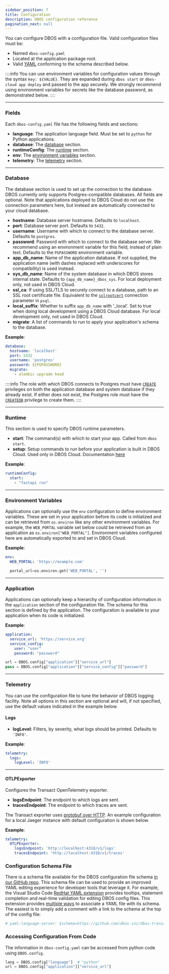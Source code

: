 ```yaml
---
sidebar_position: 7
title: Configuration
description: DBOS configuration reference
pagination_next: null
---
```


You can configure DBOS with a configuration file.
Valid configuration files must be:
- Named `dbos-config.yaml`
- Located at the application package root.
- Valid [YAML](https://yaml.org/) conforming to the schema described below.

::::info
You can use environment variables for configuration values through the syntax `key: ${VALUE}`. They are expanded during `dbos start` or `dbos-cloud app deploy` and passed to the app securely. We strongly recommend using environment variables for secrets like the database password, as demonstrated below. 
::::

---

### Fields

Each `dbos-config.yaml` file has the following fields and sections:

- **language**: The application language field. Must be set to `python` for Python applications.
- **database**: The [database](#database) section.
- **runtimeConfig**: The [runtime](#runtime) section.
- **env**: The [environment variables](#environment-variables) section.
- **telemetry**: The [telemetry](#telemetry) section.

---

### Database

The database section is used to set up the connection to the database.
DBOS currently only supports Postgres-compatible databases.
All fields are optional.
Note that applications deployed to DBOS Cloud do not use the connection parameters here, but instead are automatically connected to your cloud database.

- **hostname**: Database server hostname. Defaults to `localhost`.
- **port**: Database server port. Defaults to `5432`.
- **username**: Username with which to connect to the database server. Defaults to `postgres`.
- **password**: Password with which to connect to the database server.  We recommend using an environment variable for this field, instead of plain text. Defaults to the `PGPASSWORD` environment variable.
- **app_db_name**: Name of the application database. If not supplied, the application name (with dashes replaced with underscores for compatibility) is used instead.
- **sys_db_name**: Name of the system database in which DBOS stores internal state. Defaults to `{app_db_name}_dbos_sys`.  For local deployment only, not used in DBOS Cloud.
- **ssl_ca**: If using SSL/TLS to securely connect to a database, path to an SSL root certificate file.  Equivalent to the [`sslrootcert`](https://www.postgresql.org/docs/current/libpq-ssl.html) connection parameter in `psql`.
- **local_suffix**: Whether to suffix `app_db_name` with '_local'. Set to true when doing local development using a DBOS Cloud database. For local development only, not used in DBOS Cloud.
- **migrate**: A list of commands to run to apply your application's schema to the database. 


**Example**:

```yaml
database:
  hostname: 'localhost'
  port: 5432
  username: 'postgres'
  password: ${PGPASSWORD}
  migrate:
    - alembic upgrade head
```

::::info
The role with which DBOS connects to Postgres must have [`CREATE`](https://www.postgresql.org/docs/current/ddl-priv.html#DDL-PRIV-CREATE) privileges on both the application database and system database if they already exist.
If either does not exist, the Postgres role must have the [`CREATEDB`](https://www.postgresql.org/docs/current/sql-createdatabase.html) privilege to create them.
::::

---

### Runtime

This section is used to specify DBOS runtime parameters.

- **start**: The command(s) with which to start your app. Called from `dbos start`.
- **setup**: Setup commands to run before your application is built in DBOS Cloud. Used only in DBOS Cloud. Documentation [here](../../cloud-tutorials/application-management.md#customizing-microvm-setup)

**Example**:

```yaml
runtimeConfig:
  start:
    - "fastapi run"
```
---

### Environment Variables

Applications can optionally use the `env` configuration to define environment variables.
These are set in your application before its code is initialized and can be retrieved from `os.environ` like any other environment variables.
For example, the `WEB_PORTAL` variable set below could be retrieved from an application as `os.environ["WEB_PORTAL"]`.
Environment variables configured here are automatically exported to and set in DBOS Cloud.

**Example**:
```yaml
env:
  WEB_PORTAL: 'https://example.com'
```

```python
  portal_url=os.environ.get('WEB_PORTAL', '')
```

---

### Application

Applications can optionally keep a hierarchy of configuration information in the `application` section of the configuration file.
The schema for this section is defined by the application.
The configuration is available to your application when its code is initialized.

**Example**:
```yaml
application:
  service_url: 'https://service.org'
  service_config:
    user: "user"
    password: "password"
```

```python
url = DBOS.config["application"]["service_url"]
pass = DBOS.config["application"]["service_config"]["password"]
```

---

### Telemetry

You can use the configuration file to tune the behavior of DBOS logging facility.
Note all options in this section are optional and will, if not specified, use the default values indicated in the example below.

#### Logs
- **logLevel**: Filters, by severity, what logs should be printed. Defaults to `'INFO'`.

**Example**:

```yaml
telemetry:
  logs:
    logLevel: 'INFO'
```

---

#### OTLPExporter
Configures the Transact OpenTelemetry exporter.
- **logsEndpoint**: The endpoint to which logs are sent.
- **tracesEndpoint**: The endpoint to which traces are sent.

The Transact exporter uses [protobuf over HTTP](https://www.npmjs.com/package/@opentelemetry/exporter-trace-otlp-proto). An example configuration for a local Jaeger instance with default configuration is shown below.

**Example**:

```yaml
telemetry:
  OTLPExporter:
    logsEndpoint: 'http://localhost:4318/v1/logs'
    tracesEndpoint: 'http://localhost:4318/v1/traces'
```

### Configuration Schema File

There is a schema file available for the DBOS configuration file schema [in our GitHub repo](https://github.com/dbos-inc/dbos-transact-py/blob/main/dbos/dbos-config.schema.json).
This schema file can be used to provide an improved YAML editing experience for developer tools that leverage it.
For example, the Visual Studio Code [RedHat YAML extension](https://marketplace.visualstudio.com/items?itemName=redhat.vscode-yaml) provides tooltips, statement completion and real-time validation for editing DBOS config files.
This extension provides [multiple ways](https://github.com/redhat-developer/vscode-yaml#associating-schemas) to associate a YAML file with its schema.
The easiest is to simply add a comment with a link to the schema at the top of the config file:

```yaml
# yaml-language-server: $schema=https://github.com/dbos-inc/dbos-transact-py/blob/main/dbos/dbos-config.schema.json
```

### Accessing Configuration From Code

The information in `dbos-config.yaml` can be accessed from python code using `DBOS.config`.

```python
lang = DBOS.config["language"]  # "python"
url = DBOS.config["application"]["service_url"]
```
